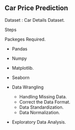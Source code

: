 ## **Car Price Prediction**

Dataset : Car Details Dataset.

Steps

Packeges Required.

  + Pandas
  + Numpy
  + Matplotlib.
  + Seaborn

      
+ Data Wrangling

  + Handling Missing Data.
  + Correct the Data Format.
  + Data Standardization.
  + Data Normalization.
  
+ Exploratory Data Analysis.
